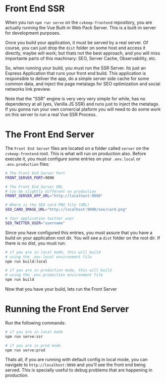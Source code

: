 # Front End SSR

When you run `npm run serve` on the `cvkeep-frontend` repository, you are actually running the Vue Built-in Web Pack Server. This is a built-in server for development purposes.  

Once you build your application, it must be served by a real server. Of course, you can just drop the `dist` folder on some host and access it directly, maybe will work; but thats not the best approach, and you will miss importante parts of this machinary: SEO, Server Cache, Observability, etc.

So, when running your build, you must run the SSR Server. Its just an Express Application that runs your front end build. This application is responsible to deliver the app, do a simple server side cache for some common data, and inject the page metatags for SEO optimization and social networks link preview.

Note that the "SSR" engine is very very very simple for while, has no dependency at all (yes, Vanilla JS SSR) and runs just to inject the metatags. If you gonna run your own comercial plaform you will need to do some work on this server to run a real Vue SSR Process.

# The Front End Server

The `Front End Server` files are located on a folder called `server` on the `cvkeep-frontend` root. This is what will run on production also. Before execute it, you must configure some entries on your `.env.local` or `.env.production` files:

```bash
# The Front End Server Port
FRONT_SERVER_PORT=9090

# The Front End Server URL
# Can be slightly different on production 
FRONT_SERVER_APP_URL="http://localhost:9090"

# Where is the SEO card PNG file (URL)
SEO_CARD_IMAGE_URL="http://localhost:9090/seo/card.png"

# Your application twitter user
SEO_TWITTER_USER="username"
```

Since you have configured this entries, you must assure that you have a build on your application root dir. You will see a `dist` folder on the root dir. If there is no dist, you must run:

```bash
# if you are in local mode, this will build
# using the .env.local environment file
npm run build:local

# if you are in production mode, this will build
# using the .env.production environment file
npm run build
``` 

Now that you have your build, lets run the Front Server

# Running the Front End Server

Run the following commands:

```bash
# if you are in local mode
npm run serve:ssr

# if you are in prod mode
npm run serve:prod
``` 

Thats all, if you are running with default config in local mode, you can navigate to `http://localhost:9090` and you'll see the front end being served. This is specially useful to debug problems that are happening in production.